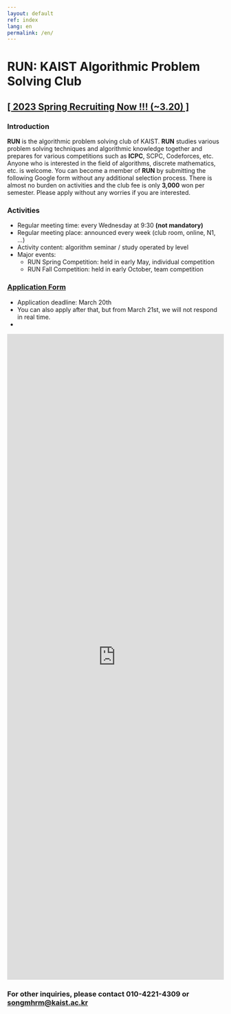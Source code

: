 ```yaml
---
layout: default
ref: index
lang: en
permalink: /en/
---
```


# RUN: KAIST Algorithmic Problem Solving Club

## [\[ 2023 Spring Recruiting Now !!! (~3.20) \]](/en/apply/)

### Introduction

**RUN** is the algorithmic problem solving club of KAIST.
**RUN** studies various problem solving techniques and algorithmic knowledge together and prepares for various competitions such as **ICPC**, SCPC, Codeforces, etc.
Anyone who is interested in the field of algorithms, discrete mathematics, etc. is welcome.
You can become a member of **RUN** by submitting the following Google form without any additional selection process.
There is almost no burden on activities and the club fee is only **3,000** won per semester.
Please apply without any worries if you are interested.

### Activities

- Regular meeting time: every Wednesday at 9:30 **(not mandatory)**
- Regular meeting place: announced every week (club room, online, N1, ...)
- Activity content: algorithm seminar / study operated by level
- Major events:
  - RUN Spring Competition: held in early May, individual competition
  - RUN Fall Competition: held in early October, team competition

### [Application Form](/en/apply/)

- Application deadline: March 20th
- You can also apply after that, but from March 21st, we will not respond in real time.
- 
<iframe src="https://docs.google.com/forms/d/e/1FAIpQLSemDPOupGUeRlCx6ExxiffLWU52QG-tq-uBR-neBvmcVNCTug/viewform?usp=sf_link" frameborder="0" width="100%" height="1500px"></iframe>

### For other inquiries, please contact 010-4221-4309 or songmhrm@kaist.ac.kr